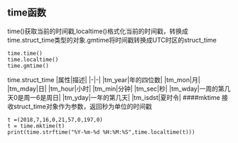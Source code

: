 ## time函数
time()获取当前的时间戳,localtime()格式化当前的时间戳，转换成time.struct_time类型的对象.gmtime将时间戳转换成UTC时区的struct_time
```
time.time()
time.localtime()
time.gmtime()
```
time.struct_time
|属性|描述|
|-|-|
|tm_year|年的四位数|
|tm_mon|月|
|tm_mday|日|
|tm_hour|小时|
|tm_min|分钟|
|tm_sec|秒|
|tm_wday|一周的第几天0是周一6是周日|
|tm_yday|一年的第几天|
|tm_isdst|夏时令|
####mktime 
接收struct_time对象作为参数，返回秒为单位的时间戳
```
t =(2018,7,16,0,21,57,0,197,0)
t = time.mktime(t)
print(time.strftime("%Y-%m-%d %H:%M:%S",time.localtime(t)))
```

